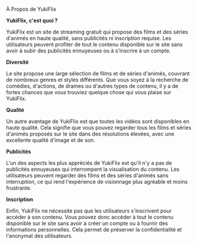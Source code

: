 À Propos de YukiFlix

**YukiFlix, c'est quoi ?**

YukiFlix est un site de streaming gratuit qui propose des films et des séries d'animés en haute qualité, sans publicités ni inscription requise. Les utilisateurs peuvent profiter de tout le contenu disponible sur le site sans avoir à subir des publicités ennuyeuses ou à s'inscrire à un compte.

**Diversité**

Le site propose une large sélection de films et de séries d'animés, couvrant de nombreux genres et styles différents. Que vous soyez à la recherche de comédies, d'actions, de drames ou d'autres types de contenu, il y a de fortes chances que vous trouviez quelque chose qui vous plaise sur YukiFlix.

**Qualité**

Un autre avantage de YukiFlix est que toutes les vidéos sont disponibles en haute qualité. Cela signifie que vous pouvez regarder tous les films et séries d'animés proposés sur le site dans des résolutions élevées, avec une excellente qualité d'image et de son.

**Publicités**

L'un des aspects les plus appréciés de YukiFlix est qu'il n'y a pas de publicités ennuyeuses qui interrompent la visualisation du contenu. Les utilisateurs peuvent regarder des films et des séries d'animés sans interruption, ce qui rend l'expérience de visionnage plus agréable et moins frustrante.

**Inscription**

Enfin, YukiFlix ne nécessite pas que les utilisateurs s'inscrivent pour accéder à son contenu. Vous pouvez donc accéder à tout le contenu disponible sur le site sans avoir à créer un compte ou à fournir des informations personnelles. Cela permet de préserver la confidentialité et l'anonymat des utilisateurs.
